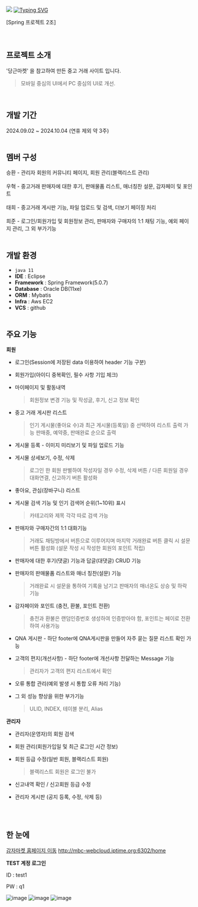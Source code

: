 <img src="https://capsule-render.vercel.app/api?type=waving&color=auto&height=280&section=header&text=Spring-project%20potatoshop&fontSize=60" />
<a href="https://git.io/typing-svg"><img src="https://readme-typing-svg.demolab.com?font=Fira+Code&weight=600&size=26&pause=1000&color=F7A033&width=435&lines=%EA%B0%90%EC%9E%90%EB%A7%88%EC%BC%93+-+%EC%A4%91%EA%B3%A0+%EA%B1%B0%EB%9E%98+%EC%82%AC%EC%9D%B4%ED%8A%B8" alt="Typing SVG" /></a>

[Spring 프로젝트 2조]
<br><br><br>
## 프로젝트 소개
'당근마켓' 을 참고하여 만든 중고 거래 사이트 입니다.
> 모바일 중심의 UI에서 PC 중심의 UI로 개선.
<br>

## 개발 기간
2024.09.02 ~ 2024.10.04 (연휴 제외 약 3주)
<br><br>

## 멤버 구성
승환 - 관리자 회원의 커뮤니티 페이지, 회원 관리(블랙리스트 관리)
<br><br>
우혁 - 중고거래 판매자에 대한 후기, 판매물품 리스트, 매너칭찬 설문, 감자페이 및 포인트
<br><br>
태희 - 중고거래 게시판 기능, 파일 업로드 및 검색, 더보기 페이징 처리
<br><br>
희준 - 로그인/회원가입 및 회원정보 관리, 판매자와 구매자의 1:1 채팅 기능, 예외 페이지 관리, 그 외 부가기능
<br><br>
## 개발 환경
- `java 11`
- **IDE** : Eclipse
- **Framework** : Spring Framework(5.0.7)
- **Database** : Oracle DB(11xe)
- **ORM** : Mybatis
- **Infra** : Aws EC2
- **VCS** : github
<br><br>

## 주요 기능
**회원**
- 로그인(Session에 저장된 data 이용하여 header 기능 구분)

- 회원가입(아이디 중복확인, 필수 사항 기입 체크)

- 마이페이지 및 활동내역
  > 회원정보 변경 기능 및 작성글, 후기, 신고 정보 확인

- 중고 거래 게시판 리스트
  > 인기 게시물(좋아요 수)과 최근 게시물(등록일) 중 선택하여 리스트 출력 가능
  > 판매중, 예약중, 판매완료 순으로 출력

- 게시물 등록 - 이미지 미리보기 및 파일 업로드 기능
  
- 게시물 상세보기, 수정, 삭제
  > 로그인 한 회원 판별하여 작성자일 경우 수정, 삭제 버튼 / 다른 회원일 경우 대화연결, 신고하기 버튼 활성화

- 좋아요, 관심(장바구니) 리스트

- 게시물 검색 기능 및 인기 검색어 순위(1~10위) 표시
  > 카테고리와 제목 각각 따로 검색 가능

- 판매자와 구매자간의 1:1 대화기능
  > 거래도 채팅방에서 버튼으로 이루어지며 마지막 거래완료 버튼 클릭 시
  > 설문 버튼 활성화 (설문 작성 시 작성한 회원의 포인트 적립)

- 판매자에 대한 후기(댓글) 기능과 답글(대댓글) CRUD 기능

- 판매자의 판매물품 리스트와 매너 칭찬(설문) 기능
  > 거래완료 시 설문을 통하여 기록을 남기고 판매자의 매너온도 상승 및 하락 기능

- 감자페이와 포인트 (충전, 환불, 포인트 전환)
  > 충전과 환불은 랜덤인증번호 생성하여 인증받아야 함, 포인트는 페이로 전환하여 사용가능

- QNA 게시판 - 하단 footer에 QNA게시판을 만들어 자주 묻는 질문 리스트 확인 가능

- 고객의 편지(개선사항) - 하단 footer에 개선사항 전달하는 Message 기능
  > 관리자가 고객의 편지 리스트에서 확인

- 오류 통합 관리(예외 발생 시 통합 오류 처리 기능)

- 그 외 성능 향상을 위한 부가기능
  > ULID, INDEX, 테이블 분리, Alias


**관리자**
- 관리자(운영자)의 회원 검색

- 회원 관리(회원가입일 및 최근 로그인 시간 정보)
  
- 회원 등급 수정(일반 회원, 블랙리스트 회원)
  > 블랙리스트 회원은 로그인 불가

- 신고내역 확인 / 신고회원 등급 수정

- 관리자 게시판 (공지 등록, 수정, 삭제 등)

<br><br>
## 한 눈에

[감자마켓 홈페이지 이동](http://mbc-webcloud.iptime.org:6302/home) <http://mbc-webcloud.iptime.org:6302/home>

**TEST 계정 로그인**

ID : test1

PW : q1

![image](https://github.com/user-attachments/assets/8b770c18-0490-4b6a-8d51-ecf4ff77fdb2)
![image](https://github.com/user-attachments/assets/bc668191-c866-4434-a5e5-dd30d3e3fce3)
![image](https://github.com/user-attachments/assets/56740c3f-0798-48e7-a8f2-80e31bfb37ae)





